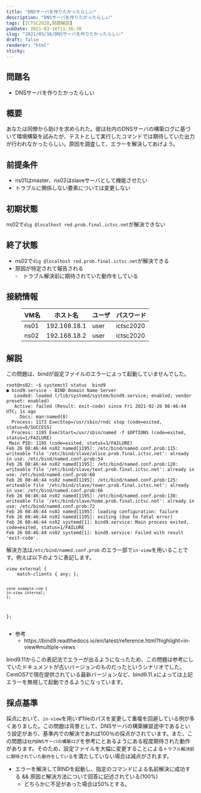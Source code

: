 ```yaml
---
title: "DNSサーバを作りたかったらしい"
description: "DNSサーバを作りたかったらしい"
tags: [ICTSC2020,問題解説]
pubDate: 2021-03-16T11:36:30
slug: "2021/03/16/DNSサーバを作りたかったらしい"
draft: false
renderer: "html"
sticky: 
---
```



<h2>問題名</h2>



<ul><li>DNSサーバを作りたかったらしい</li></ul>



<h2>概要</h2>



<p>あなたは同僚から助けを求められた。彼は社内のDNSサーバの構築ログに基づいて環境構築を試みたが、テストとして実行したコマンドでは期待していた出力が行われなかったらしい。原因を調査して、エラーを解決してあげよう。</p>



<h2>前提条件</h2>



<ul><li>ns01はmaster、ns02はslaveサーバとして機能させたい</li><li>トラブルに関係しない要素については変更しない</li></ul>



<h2>初期状態</h2>



<p>ns02で<code>dig @localhost red.prob.final.ictsc.net</code>が解決できない</p>



<h2>終了状態</h2>



<ul><li>ns02で<code>dig @localhost red.prob.final.ictsc.net</code>が解決できる</li><li>原因が特定されて報告される<br>
-　トラブル解決前に期待されていた動作をしている</li></ul>



<h2>接続情報</h2>



<figure class="wp-block-table"><table class=""><thead><tr><th>VM名</th><th>ホスト名</th><th>ユーザ</th><th>パスワード</th></tr></thead><tbody><tr><td>ns01</td><td>192.168.18.1</td><td>user</td><td>ictsc2020</td></tr><tr><td>ns02</td><td>192.168.18.2</td><td>user</td><td>ictsc2020</td></tr></tbody></table></figure>



<h2>解説</h2>



<p>この問題は、bindが設定ファイルのエラーによって起動していませんでした。</p>


<div class="wp-block-syntaxhighlighter-code "><pre class="brush: plain; title: ; title: ; notranslate" title=""><code>root@ns02: ~$ systemctl status  bind9
● bind9.service - BIND Domain Name Server
   Loaded: loaded (/lib/systemd/system/bind9.service; enabled; vendor preset: enabled)
   Active: failed (Result: exit-code) since Fri 2021-02-26 08:46:44 UTC; 1s ago
     Docs: man:named(8)
  Process: 1173 ExecStop=/usr/sbin/rndc stop (code=exited, status=0/SUCCESS)
  Process: 1195 ExecStart=/usr/sbin/named -f $OPTIONS (code=exited, status=1/FAILURE)
 Main PID: 1195 (code=exited, status=1/FAILURE)
Feb 26 08:46:44 ns02 named&#91;1195]: /etc/bind/named.conf.prob:115: writeable file '/etc/bind/slave/alice.prob.final.ictsc.net': already in use: /etc/bind/named.conf.prob:54
Feb 26 08:46:44 ns02 named&#91;1195]: /etc/bind/named.conf.prob:120: writeable file '/etc/bind/slave/text.prob.final.ictsc.net': already in use: /etc/bind/named.conf.prob:60
Feb 26 08:46:44 ns02 named&#91;1195]: /etc/bind/named.conf.prob:125: writeable file '/etc/bind/slave/tower.prob.final.ictsc.net': already in use: /etc/bind/named.conf.prob:66
Feb 26 08:46:44 ns02 named&#91;1195]: /etc/bind/named.conf.prob:130: writeable file '/etc/bind/slave/home.prob.final.ictsc.net': already in use: /etc/bind/named.conf.prob:72
Feb 26 08:46:44 ns02 named&#91;1195]: loading configuration: failure
Feb 26 08:46:44 ns02 named&#91;1195]: exiting (due to fatal error)
Feb 26 08:46:44 ns02 systemd&#91;1]: bind9.service: Main process exited, code=exited, status=1/FAILURE
Feb 26 08:46:44 ns02 systemd&#91;1]: bind9.service: Failed with result 'exit-code'.</code></pre></div>


<p>解決方法は<code>/etc/bind/named.conf.prob</code> のエラー部で<code>in-view</code>を用いることです。例えば以下のように表記します。</p>


<div class="wp-block-syntaxhighlighter-code "><pre class="brush: plain; title: ; title: ; notranslate" title=""><code>view external {
    match-clients { any; };

    zone example.com {
    in-view internal;
    };
};</code></pre></div>


<ul><li>参考<ul><li>https://bind9.readthedocs.io/en/latest/reference.html?highlight=in-view#multiple-views</li></ul></li></ul>



<p>bind9.11からこの表記法でエラーが出るようになったため、この問題は参考にしていたドキュメントが古いバージョンのものだったというシナリオでした。<br>
CentOS7で現在提供されている最新バージョンなど、bind9.11.xによっては上記エラーを無視して起動できるようになっています。</p>



<h2>採点基準</h2>



<p>採点において、<code>in-view</code>を用いずfileのパスを変更して重複を回避している例が多くありました。この問題は背景として、DNSサーバの構築練習途中であるという設定があり、基準内での解決であれば100％の採点がされています。また、この問題は<code>社内DNSサーバの構築ログ</code>を参考にとあるようにある程度期待された動作があります。そのため、設定ファイルを大幅に変更することによる<code>トラブル解決前に期待されていた動作をしている</code>を満たしていない場合は減点がされます。</p>



<ul><li>エラーを解決してBINDを起動し、指定のコマンドによる名前解決に成功する &amp;&amp; 原因と解決方法について回答に記述されている(100%)<ul><li>どちらかに不足があった場合は50%とする。</li></ul></li></ul>



<p></p>
